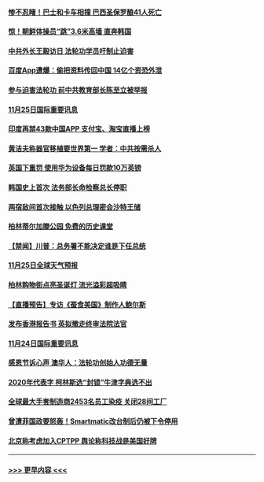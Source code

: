 #### [惨不忍睹！巴士和卡车相撞 巴西圣保罗酿41人死亡](../pages/prog202/a102995597.md?t=11261251) 
#### [惊！朝鲜体操员“跳”3.6米高墙 直奔韩国](../pages/prog202/a102995030.md?t=11261251) 
#### [中共外长王毅访日 法轮功学员吁制止迫害](../pages/prog202/a102995245.md?t=11261251) 
#### [百度App遭爆：偷把资料传回中国 14亿个资恐外泄](../pages/prog202/a102995233.md?t=11261251) 
#### [参与迫害法轮功 前中共教育部长陈至立被举报](../pages/prog202/a102995216.md?t=11261251) 
#### [11月25日国际重要讯息](../pages/prog202/a102995101.md?t=11261251) 
#### [印度再禁43款中国APP 支付宝、淘宝直播上榜](../pages/prog202/a102995075.md?t=11261251) 
#### [黄洁夫称器官移植要世界第一  学者：中共按需杀人](../pages/prog202/a102994899.md?t=11261251) 
#### [英国下重罚 使用华为设备每日罚款10万英镑](../pages/prog202/a102994760.md?t=11261251) 
#### [韩国史上首次 法务部长命检察总长停职](../pages/prog202/a102994802.md?t=11261251) 
#### [两宿敌间首次接触 以色列总理密会沙特王储](../pages/prog202/a102994641.md?t=11261251) 
#### [柏林蒂尔加滕公园 免费的历史课堂](../pages/prog202/a102994632.md?t=11261251) 
#### [【禁闻】川普：总务署不能决定谁是下任总统](../pages/prog202/a102994596.md?t=11261251) 
#### [11月25日全球天气预报](../pages/prog202/a102994582.md?t=11261251) 
#### [柏林购物街点亮圣诞灯 流光溢彩超吸睛](../pages/prog202/a102994586.md?t=11261251) 
#### [【直播预告】专访《蚕食美国》制作人鲍尔斯](../pages/prog202/a102994645.md?t=11261251) 
#### [发布香港报告书 英拟撤走终审法院法官](../pages/prog202/a102994453.md?t=11261251) 
#### [11月24日国际重要讯息](../pages/prog202/a102994290.md?t=11261251) 
#### [感恩节诉心声 澳华人：法轮功创始人功德无量](../pages/prog202/a102994234.md?t=11261251) 
#### [2020年代表字 柯林斯选“封锁”牛津字典选不出](../pages/prog202/a102994160.md?t=11261251) 
#### [全球最大手套制造商2453名员工染疫 关闭28间工厂](../pages/prog202/a102993959.md?t=11261251) 
#### [曾遭菲国政要怒轰！Smartmatic改台制后仍被下令停用](../pages/prog202/a102994061.md?t=11261251) 
#### [北京称考虑加入CPTPP 舆论称科技战是美国好牌](../pages/prog202/a102993940.md?t=11261251) 

----
#### [ >>> 更早内容 <<< ](../indexes/prog202-earlier.md)
